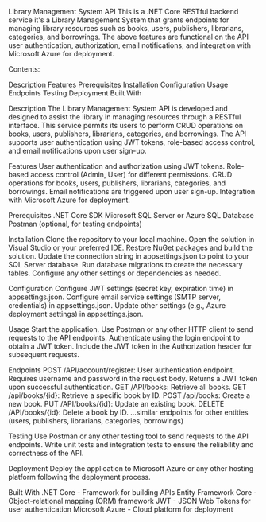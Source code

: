 Library Management System API
This is a .NET Core RESTful backend service it's a Library Management System that grants endpoints for managing library resources such as books, users, publishers, librarians, categories, and borrowings. The above features are functional on the API user authentication, authorization, email notifications, and integration with Microsoft Azure for deployment.

 Contents: 

Description
Features
Prerequisites
Installation
Configuration
Usage
Endpoints
Testing
Deployment
Built With


Description
The Library Management System API is developed and designed to assist the library in managing resources through a RESTful interface. This service permits its users to perform CRUD operations on books, users, publishers, librarians, categories, and borrowings. The API supports user authentication using JWT tokens, role-based access control, and email notifications upon user sign-up.

Features
User authentication and authorization using JWT tokens.
Role-based access control (Admin, User) for different permissions.
CRUD operations for books, users, publishers, librarians, categories, and borrowings.
Email notifications are triggered upon user sign-up.
Integration with Microsoft Azure for deployment.

Prerequisites
.NET Core SDK
Microsoft SQL Server or Azure SQL Database
Postman (optional, for testing endpoints)

Installation
Clone the repository to your local machine.
Open the solution in Visual Studio or your preferred IDE.
Restore NuGet packages and build the solution.
Update the connection string in appsettings.json to point to your SQL Server database.
Run database migrations to create the necessary tables.
Configure any other settings or dependencies as needed.

Configuration
Configure JWT settings (secret key, expiration time) in appsettings.json.
Configure email service settings (SMTP server, credentials) in appsettings.json.
Update other settings (e.g., Azure deployment settings) in appsettings.json.

Usage
Start the application.
Use Postman or any other HTTP client to send requests to the API endpoints.
Authenticate using the login endpoint to obtain a JWT token.
Include the JWT token in the Authorization header for subsequent requests.

Endpoints
POST /API/account/register: User authentication endpoint. Requires username and password in the request body. Returns a JWT token upon successful authentication.
GET /API/books: Retrieve all books.
GET /api/books/{id}: Retrieve a specific book by ID.
POST /api/books: Create a new book.
PUT /API/books/{id}: Update an existing book.
DELETE /API/books/{id}: Delete a book by ID.
...similar endpoints for other entities (users, publishers, librarians, categories, borrowings)

Testing
Use Postman or any other testing tool to send requests to the API endpoints.
Write unit tests and integration tests to ensure the reliability and correctness of the API.

Deployment
Deploy the application to Microsoft Azure or any other hosting platform following the deployment process.

Built With
.NET Core - Framework for building APIs
Entity Framework Core - Object-relational mapping (ORM) framework
JWT - JSON Web Tokens for user authentication
Microsoft Azure - Cloud platform for deployment
